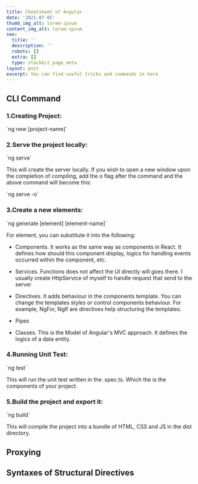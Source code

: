 ```yaml
---
title: Cheatsheet of Angular
date: '2021-07-05'
thumb_img_alt: lorem-ipsum
content_img_alt: lorem-ipsum
seo:
  title: ''
  description: ''
  robots: []
  extra: []
  type: stackbit_page_meta
layout: post
excerpt: You can find useful tricks and commands in here
---
```

## CLI Command

### 1.Creating Project:

\`ng new \[project-name]\`

### 2.Serve the project locally:

\`ng serve\`

This will create the server locally. If you wish to open a new window upon the completion of compiling, add the o flag after the command and the above command will become this:

\`ng serve -o\`

### 3.Create a new elements:

\`ng generate \[element] \[element-name]\`

For element, you can substitute it into the following:

*   Components. It works as the same way as components in React. It defines how should this component display, logics for handling events occurred within the component, etc.

*   Services. Functions does not affect the UI directly will goes there. I usually create HttpService of myself to handle request that send to the server

*   Directives. It adds behaviour in the components template. You can change the templates styles or control components behaviour. For example, NgFor, NgIf are directives help structuring the templates.

*   Pipes

*   Classes. This is the Model of Angular's MVC approach. It defines the logics of a data entity.

### 4.Running Unit Test:

\`ng test\`

This will run the unit test written in the .spec.ts. Which the is the components of your project.

### 5.Build the project and export it:

\`ng build\`

This will compile the project into a bundle of HTML, CSS and JS in the dist directory.

## Proxying

## Syntaxes of Structural Directives

